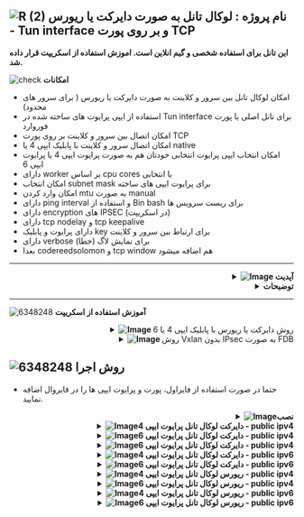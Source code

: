 ![R (2)](https://github.com/Azumi67/PrivateIP-Tunnel/assets/119934376/a064577c-9302-4f43-b3bf-3d4f84245a6f)
نام پروژه : لوکال تانل به صورت دایرکت یا ریورس - Tun interface و بر روی پورت TCP
---------------------------------------------------------------

**این تانل برای استفاده شخصی و گیم انلاین است. اموزش استفاده از اسکریپت قرار داده شد.**

![check](https://github.com/Azumi67/PrivateIP-Tunnel/assets/119934376/13de8d36-dcfe-498b-9d99-440049c0cf14)
**امکانات**
- امکان لوکال تانل بین سرور و کلاینت به صورت دایرکت یا ریورس ( برای سرور های محدود)
- استفاده از ایپی پرایوت های ساخته شده در Tun interface برای تانل اصلی یا پورت فوروارد
- امکان اتصال بین سرور و کلاینت بر روی پورت TCP
- امکان اتصال سرور و کلاینت با پابلیک ایپی 4 یا native
- امکان انتخاب ایپی پرایوت انتخابی خودتان هم به صورت پرایوت ایپی 4 یا پرایوت ایپی 6
- دارای worker بر اساس cpu cores یا انتخابی
- امکان انتخاب subnet mask برای پرایوت ایپی های ساخته
- امکان وارد کردن mtu به صورت manual
- دارای ping interval و استفاده از Bin bash برای ریست سرویس ها
- دارای encryption های IPSEC (در اسکریپت)
- دارای tcp nodelay و tcp keepalive
- دارای پرایوت و پابلیک key برای ارتباط بین سرور و کلاینت 
- دارای verbose برای نمایش لاگ (خطا)
- بعدا codereedsolomon و tcp window هم اضافه میشود

-----------------------


  <div align="right">
  <details>
    <summary><strong><img src="https://github.com/Azumi67/Rathole_reverseTunnel/assets/119934376/3cfd920d-30da-4085-8234-1eec16a67460" alt="Image"> آپدیت</strong></summary>
  
------------------------------------ 

- تغییراتی در authentication method انجام شد و از pub key & priv key استفاده خواهد شد
- لاگ های تانل در مسیر etc/server.log/ یا etc/client.log/ ذخیره میشود
- گزینه worker اضافه شد. دیفالت بر اساس cpu cores و انتخابی
- مورد Challenge n Response Authentication به همراه unique nonce و Sha 256 به همراه expiry time حذف شد
- این مورد xtaci/smux دوباره با retry logic حذف شد
- این مورد tcpnodelay و tcp keepalive اضافه شد

  </details>
</div>


<div align="right">
  <details>
    <summary><strong>توضیحات</strong></summary>
  
------------------------------------ 
 <div align="right">
   
- هدف نوشتن این برنامه یادگیری و استفاده شخصی در گیم های خودم بوده است
- شما به صورت ریورس یا دایرکت، یک لوکال ایپی دریافت میکنید و سپس از آن پرایوت ایپی ها برای دایرکت تانل، پورت فوروارد یا ریورس استفاده مینمایید. 
- پس از انجام تانل‌ لوکال به صورت دایرکت یا ریورس، به طور مثال میتوانید از پورت فوروارد استفاده نمایید یا مثلا دایرکت تانل چیزل استفاده نمایید یا ریورس.
- در روش ریورس، سرور اصلی میتواند ایران باشد و کلاینت خارج و در روش دایرکت، سرور اصلی میتواند خارج باشد و کلاینت ایران. بدین صورت میتوان تانل لوکالی بر روی سرور های خارج محدود در ان سرور ایران(به صورت ریورس) هم ایجاد کرد.
- با ایپی 4 سرور و هم با ایپی 6 سرور و کلاینت میشود که وصل شد .
- پورت تنها برای ارتباط بین سرور و کلاینت میباشد و شما تنها باید از پرایوت ایپی ها برای تانل اصلی استفاده نمایید.
- اول دستورات سرور را اجرا کنید و سپس دستورات کلاینت . میتوانید هم به صورت دایرکت یا ریورس انجام دهید. یعنی سرور اصلی خارج و کلاینت ایران و یا سرور اصلی ایران و کلاینت خارج باشد
- این پروژه دارای اسکریپت و اموزش برای کسانی که مانند من مصرف شخصی دارند و گیم انلاین انجام میدهند، است.
  </details>
</div>

---------------------


  ![6348248](https://github.com/Azumi67/PrivateIP-Tunnel/assets/119934376/398f8b07-65be-472e-9821-631f7b70f783)
**آموزش استفاده از اسکریپت**

 <div align="right">
  <details>
    <summary><strong><img src="https://github.com/Azumi67/Rathole_reverseTunnel/assets/119934376/fcbbdc62-2de5-48aa-bbdd-e323e96a62b5" alt="Image"> </strong>روش دایرکت یا ریورس با پابلیک ایپی 4 یا 6</summary>
  
![green-dot-clipart-3](https://github.com/Azumi67/6TO4-PrivateIP/assets/119934376/902a2efa-f48f-4048-bc2a-5be12143bef3) **سرور خارج** 

 <p align="right">
  <img src="https://github.com/user-attachments/assets/3433bdf1-fb7a-4c93-8e81-624e39c5230e" alt="Image" />
</p>

- نخست یک پرایوت کی generate میشود که در کلاینت استفاده میشود.
- اگر کانفیگ دایرکت بود سرور خارج و کلاینت ایران است و اگر کانفیگ ریورس بود، سرور ایران و کلاینت خارج است

 <p align="right">
  <img src="https://github.com/user-attachments/assets/c09368e3-ce40-4131-81c0-ed22b9c6376e" alt="Image" />
</p>

- پورت سرور را وارد میکنم
- برای پرایوت ایپی تانل از ایپی ورژن 4 استفاده میکنم و برای سرور و کلاینت ایپی پرایوت مورد نظر را انتخاب میکنم
- برای ایپی پرایوت ورژن 4 از ساب نت 24 و برای ایپی پرایوت ورژن 6 از ساب نت 64 استفاده میکنم
- نام tun را ازومی قرار میدهم و مقدار mtu را 1380 وارد میکنم
- نمیخواهم لاگ ها در مسیر etc ذخیره شود و برای همین N را وارد میکنم
- چون میخواهم برای گیم استفاده کنم، گزینه tcpnodelay را فعال میکنم

 <p align="right">
  <img src="https://github.com/user-attachments/assets/dd90c3d5-3686-4988-9ed9-336a08944fd6" alt="Image" />
</p>

- گزینه tcp keepalive را فعال میکنم و مقدار 1m به این معنی که هر 1 دقیقه Keepalive انجام میشود را فعال میکنم
- گزینه worker را ویرایش میکنم و گزینه default بر اساس cpu cores را انتخاب میکنم
- همچنین socket را فعال میکنم و مقدار socket buff را همان مقدار پیش فرض میذارم
- سپس Ipsec را فعال میکنم و secret key را وارد میکنم
- ریست تایمر را برای ipsec فعال میکنم و مقدار انتخابی را وارد میکنم

 <p align="right">
  <img src="https://github.com/user-attachments/assets/8301a932-377c-43f9-8880-e582badc5b18" alt="Image" />
</p>

- ریست تایمر tun را فعال میکنم و عدد انتخابی را وارد میکنم . مثلا من هر 12 ساعت یا 24 ساعت ریست میکنم
- پس از فعال کردن ریست تایمر هم در سرور خارج و هم کلاینت برای sync شدن تایم ها بهتر است یک بار هر در سرویس مربوطه هم زمان در سرور و کلاینت ریست شوند
- سرور خارج : systemctl restart kazumi-local
- کلاینت ایران : systemctl restart iazumi-local

----------------------

![green-dot-clipart-3](https://github.com/Azumi67/6TO4-PrivateIP/assets/119934376/49000de2-53b6-4c5c-888d-f1f397d77b92)**کلاینت ایران**

<p align="right">
  <img src="https://github.com/user-attachments/assets/e7e83dc8-5eb7-4d63-b746-734afbd19cf9" alt="Image" />
</p>

- پورت سرور و ایپی پابلیک 4 سرور را وارد میکنم. اگر ایپی پابلیک 6 را انتخاب کرده بودید ایپی پابلیک 6 سرور را وارد میکنید
- پرایوت کی که در سرور خارج generate شده بود را اینجا وارد میکنم و سپس enter را وارد میکنم. دقت نمایید تمام محتوا کپی شود
- مانند سرور خارج پرایوت ایپی های مربوطه را انتخاب میکنم
- چون پرایوت ایپی 4 است پس ساب نت 24 را انتخاب میکنم
- ذخیره لاگ را غیرفعال میکنم
- گزینه tcp keepalive را فعال و بر روی 1m میذارم
- گزینه tcpnodelay هم فعال میکنم
- گزینه worker را ویرایش میکنم و default را انتخاب میکنم
- سوکت هم مانند سرورفعال میکنم و مقدار پیش فرض را enter میکنم

<p align="right">
  <img src="https://github.com/user-attachments/assets/3e01c62e-015a-4d42-adb5-8cb64f19b84e" alt="Image" />
</p>

- گزینه ipsec را فعال میکنم و secret key که در سرور وارد کردم را در کلاینت هم وارد میکنم
- ریست تایمر ipsec و tun هم فعال میکنم و مقادیر مشابه سرور را وارد میکنم
- اگر پینگ بین دو پرایوت ایپی برقرار نشد خود تانل پس از چند ثانیه connection را فعال میکند
- پس از انجام کانفیگ برای sync کردن ریست تایمر ها یک بار در سرور و کلاینت، سرویس ها را ریست کنید
- سرور خارج : systemctl restart kazumi-local
- کلاینت ایران : systemctl restart iazumi-local

**ویرایش کانفیگ**

<p align="right">
  <img src="https://github.com/user-attachments/assets/701ead57-6ad9-478e-b3ba-756bd2c3fba1" alt="Image" />
</p>

- در اینجا میتوانم هر مقداری را تغییر دهم.
- پابلیک ایپی گزینه دوم تنها برای نشان دادن انلاین بودن key میباشد و نیازی به تغییر ندارد
- گزینه 3 نشان دادن پرایوت کی است و برای زمانی استفاده میشود که میخواهیم از این کلید در کلاینت دیگری استفاده نماییم. به این صورت که کلید نمایشی را در کلاینت مربوطه paste میکنیم.
- هر مقدار اعم از پرایوت ایپی یا پورت را عوض کردید در کلاینت هم عوض کنید و گزینه save را بزنید

------------------

  </details>
</div>
 <div align="right">
  <details>
    <summary><strong><img src="https://github.com/Azumi67/Rathole_reverseTunnel/assets/119934376/fcbbdc62-2de5-48aa-bbdd-e323e96a62b5" alt="Image"> </strong>روش Vxlan بدون IPsec به صورت FDB</summary>
  
![green-dot-clipart-3](https://github.com/Azumi67/6TO4-PrivateIP/assets/119934376/902a2efa-f48f-4048-bc2a-5be12143bef3) **سرور خارج** 


 <p align="right">
  <img src="https://github.com/Azumi67/6TO4-GRE-IPIP-SIT/assets/119934376/b5f2a189-aec7-4c57-bd5e-2248e7c5d81e" alt="Image" />
</p>

- **حتما برای کانفیگ تانل های Vxlan، نخست فایروال ufw را خاموش کنید و پس از اتمام کانفیگ میتوانید روشن نمایید**
- **حتما ufw reload را پس از اتمام کانفیگ در صورت داشتن فایروال، اجرا کنید**
- در این آموزش روش Vxlan FDB بدون IPsec را به شما نشان میدهم. با IPsec هم به همین صورت میباشد تنها با توجه به اینکه نیاز به وارد کردن secret key دارید.
- این تانل به صورت FDB و با Bridge میباشد و نیاز به وارد کردن ایپی سرور Remote میباشد. این تانل میتواند هم با IPsec و هم بدون IPsec باشد
- سرور خارج را کانفیگ میکنیم.من ایپی لوکال آخر را میخواستم به صورت private ip 6 باشد. شما میتوانید گزینه private ipv4 را انتخاب کنید
- ایپی 4 ایران را وارد میکنم
- پورت مقصد را 5513 وارد میکنم. شما میتوانید هر پورتی بدهید.
- پس از نصب bridge از من سوال میشود که ایا میخواهید که خود اسکریپت، اینترفیس اصلی را پیدا کند ؟ من y را وارد کردم . شما میتوانید به صورت دستی وارد نمایید. به طور مثال ممکن است اینترفیس اصلی شما eth0 یا ens و یا سایر موارد باشد( این مورد گاهی اوقات به کار می آید و وجودش نیاز بوده است)
- اگرنمیدانید چه mtu مناسب شما هست گزینه No رو بزنید. بعدا میتوانید در منو آن را ویرایش کنید
- رول های فایروال به صورت خودکار اضافه میشود.


----------------------

![green-dot-clipart-3](https://github.com/Azumi67/6TO4-PrivateIP/assets/119934376/49000de2-53b6-4c5c-888d-f1f397d77b92)**سرور ایران**


<p align="right">
  <img src="https://github.com/Azumi67/6TO4-GRE-IPIP-SIT/assets/119934376/c6069b15-33bd-4653-8c36-b349c35c4d9b" alt="Image" />
</p>

- مانند کانفیگ سرور خارج پیش میروم.چون در سرور خارج، private ip به صورت ipv6 میباشد باید در این سرور هم به صورت private ipv6 باشد.
- سرور ایران را کانفیگ میکنیم.
- ایپی 4 خارج را وارد میکنم (سرور remote)
- پورت را مانند سرور خارج عدد 5513 قرار میدهم
- پس از نصب bridge، از من سوال میشود که ایا میخواهم خود اسکریپت اینترفیس اصلی را پیدا کند یا به صورت manual وارد میکنم ؟ من y را وارد میکنم
- اگرنمیدانید چه mtu مناسب شما هست گزینه No رو بزنید. بعدا میتوانید در منو آن را ویرایش کنید
- رول های فایروال اضافه شد
- یادتان باشد که در صورت داشتن فایروال حتما ufw reload را بزنید که پینگ شما فعال شود( بهتر است کانفیگ را بدون فایروال انجام دهید و پس از روشن کنید)
------------------

  </details>
</div>

  ![6348248](https://github.com/Azumi67/PrivateIP-Tunnel/assets/119934376/398f8b07-65be-472e-9821-631f7b70f783)
**روش اجرا**
-

- حتما در صورت استفاده از فایراول، پورت و پرایوت ایپی ها را در فایروال اضافه نمایید.
 <div align="right">
  <details>
    <summary><strong><img src="https://github.com/Azumi67/Rathole_reverseTunnel/assets/119934376/fcbbdc62-2de5-48aa-bbdd-e323e96a62b5" alt="Image">نصب </strong></summary>
  
<div align="left">
  
```
  apt update -y
  apt install wget -y
  apt install unzip -y
  ## amd64
  rm amd64.zip
  wget https://github.com/Azumi67/LocalTun_TCP/releases/download/v1.7/amd64.zip
  unzip amd64.zip -d /root/localTUN
  cd localTUN
  chmod +x tun-server 
  chmod +x tun-client
Key creation :
openssl genrsa -out private_key.pem 2048
openssl rsa -pubout -in private_key.pem -out public_key.pem
 ```
 </details>
</div>
<div align="right">
  <details>
    <summary><strong><img src="https://github.com/Azumi67/Rathole_reverseTunnel/assets/119934376/fcbbdc62-2de5-48aa-bbdd-e323e96a62b5" alt="Image">دایرکت لوکال تانل پرایوت ایپی 4 - public ipv4 </strong></summary>

  - کامند های سرور (خارج)
  
 <div align="left">
   
```
./tun-server -server-port 800 -pub-key=/root/keys/public_key.pem -server-private 30.0.0.1 -client-private 30.0.0.2 -subnet 24 -device tun2 -mtu 1380 -tcpnodelay -keepalive 1m -worker default
   
```
<div align="right">
  
- کامند های کلاینت (ایران)

 <div align="left">
   
```
./tun-client -server-addr KHAREJ_IPV4 -server-port 800 -priv-key=/root/private_key.pem -client-private 30.0.0.2 -server-private 30.0.0.1 -subnet 24 -device tun2 -mtu 1280 -tcpnodelay -keepalive 1m -worker default
```
 <div align="right">
   
- نحوه ساختن سرویس
 <div align="left">
   
```
nano /etc/systemd/system/azumilocal.service
## put this config inside [ This is a sample]##

[Unit]
Description=Azumi local Service
After=network.target

[Service]
Type=simple
Restart=always    
LimitNOFILE=1048576
ExecStart=/root/localTUN/tun-server -server-port 800 -pub-key=/root/keys/public_key.pem -server-private 30.0.0.1 -client-private 30.0.0.2 -subnet 24 -device tun2 -mtu 1480 -tcpnodelay -keepalive 1m -worker default
[Install]
WantedBy=multi-user.target
##### do not copy this ###
chmod u+x /etc/systemd/system/azumilocal.service
systemctl enable /etc/systemd/system/azumilocal.service
systemctl start azumilocal.service
 ```
<div align="right">
   
- نحوه ساختن سرویس ریست
 <div align="left">
   
```
nano /root/reset.sh
# copy this inside #
#!/bin/bash

while true; do
    ping -c 2 30.0.0.1 >/dev/null 2>&1 ##30.0.0.1 is your remote private ip address
    if [ $? -ne 0 ]; then
        systemctl restart azumilocal ## this is localtun service
        systemctl restart strong-azumi1 ## this is for ipsec
    fi
    sleep 5  #time for ping interval check
done

## do not copy this##

nano /etc/systemd/system/azumireset.service
## put this config inside [ This is a sample]##

[Unit]
Description=Azumi local Service reset
After=network.target

[Service]
Type=simple
Restart=always    
LimitNOFILE=1048576
ExecStart=/root/reset.sh
[Install]
WantedBy=multi-user.target

##### do not copy this ###
chmod u+x /etc/systemd/system/azumireset.service
systemctl enable /etc/systemd/system/azumireset.service
systemctl start azumireset.service
systemctl status azumireset.service
```
 </details>
</div>
<div align="right">
  <details>
    <summary><strong><img src="https://github.com/Azumi67/Rathole_reverseTunnel/assets/119934376/fcbbdc62-2de5-48aa-bbdd-e323e96a62b5" alt="Image">دایرکت لوکال تانل پرایوت ایپی 6 - public ipv4 </strong></summary>
```
  - کامند های سرور (خارج)
 <div align="left">
   
```
./tun-server -server-port 800 -pub-key=/root/keys/public_key.pem -server-private 2001:db8::1 -client-private 2001:db8::2 -subnet 64 -device tun2 -mtu 1380 -tcpnodelay -keepalive 1m -worker default

```
<div align="right">
  
- کامند های کلاینت (ایران)
 <div align="left">
   
```
./tun-client -server-addr KHAREJ_IPV4 -server-port 800 -priv-key=/root/private_key.pem -client-private 2001:db8::2 -server-private 2001:db8::1 -subnet 64 -device tun2 -mtu 1280 -tcpnodelay -keepalive 1m -worker default
```
<div align="right">
  
- نحوه ساختن سرویس
 <div align="left">
   
```
nano /etc/systemd/system/azumilocal.service
## put this config inside [ This is a sample]##

[Unit]
Description=Azumi local Service
After=network.target

[Service]
Type=simple
Restart=always    
LimitNOFILE=1048576
ExecStart=/root/localTUN/tun-client -server-addr KHAREJ_IPV4 -server-port 800 -priv-key=/root/private_key.pem -client-private 2001:db8::2 -server-private 2001:db8::1 -subnet 64 -device tun2 -mtu 1280 -tcpnodelay -keepalive 1m -worker default
   

[Install]
WantedBy=multi-user.target
##### do not copy this ###

chmod u+x /etc/systemd/system/azumilocal.service
systemctl enable /etc/systemd/system/azumilocal.service
systemctl start azumilocal.service
 ```
<div align="right">
   
- نحوه ساختن سرویس ریست
 <div align="left">
   
```
nano /root/reset.sh
# copy this inside #
#!/bin/bash
while true; do
    ping -c 2 2001:db8::1 >/dev/null 2>&1 ##2001:db8::1 is your remote private ip address
    if [ $? -ne 0 ]; then
        systemctl restart azumilocal ## this is localtun service
        systemctl restart strong-azumi1 ## this is for ipsec
    fi
    sleep 5  #time for ping interval check
done
## do not copy this##

nano /etc/systemd/system/azumireset.service
## put this config inside [ This is a sample]##

[Unit]
Description=Azumi local Service reset
After=network.target

[Service]
Type=simple
Restart=always    
LimitNOFILE=1048576
ExecStart=/root/reset.sh
[Install]
WantedBy=multi-user.target

##### do not copy this ###
chmod u+x /etc/systemd/system/azumireset.service
systemctl enable /etc/systemd/system/azumireset.service
systemctl start azumireset.service
systemctl status azumireset.service
```
 </details>
</div>
<div align="right">
  <details>
    <summary><strong><img src="https://github.com/Azumi67/Rathole_reverseTunnel/assets/119934376/fcbbdc62-2de5-48aa-bbdd-e323e96a62b5" alt="Image">دایرکت لوکال تانل پرایوت ایپی 6 - public ipv4 </strong></summary>
```
 </details>
</div>
<div align="right">
  <details>
    <summary><strong><img src="https://github.com/Azumi67/Rathole_reverseTunnel/assets/119934376/fcbbdc62-2de5-48aa-bbdd-e323e96a62b5" alt="Image">دایرکت لوکال تانل پرایوت ایپی 4 - public ipv6 </strong></summary>

  - کامند های سرور (خارج)
 <div align="left">
   
```
./tun-server_amd64 -server-port 800 -pub-key=/root/keys/public_key.pem -server-private 30.0.0.1 -client-private 30.0.0.2 -subnet 24 -device tun2 -mtu 1480 -tcpnodelay -keepalive 1m -worker default
```
<div align="right">
  
- کامند های کلاینت (ایران)
 <div align="left">
   
```
./tun-client -server-addr KHAREJ_IPV6 -server-port 800 -priv-key=/root/private_key.pem -client-private 30.0.0.2 -server-private 30.0.0.1 -subnet 24 -device tun2 -mtu 1280 -tcpnodelay -keepalive 1m -worker default
```
<div align="right">
  
- نحوه ساختن سرویس
 <div align="left">
   
```
nano /etc/systemd/system/azumilocal.service
## put this config inside [ This is a sample]##

[Unit]
Description=Azumi local Service
After=network.target

[Service]
Type=simple
Restart=always    
LimitNOFILE=1048576
ExecStart=/root/localTUN/tun-client -server-addr KHAREJ_IPV6 -server-port 800 -priv-key=/root/private_key.pem -client-private 30.0.0.2 -server-private 30.0.0.1 -subnet 24 -device tun2 -mtu 1380 -tcpnodelay -keepalive 1m -worker default
   

[Install]
WantedBy=multi-user.target
##### do not copy this ###
chmod u+x /etc/systemd/system/azumilocal.service
systemctl enable /etc/systemd/system/azumilocal.service
systemctl start azumilocal.service
 ```
<div align="right">
   
- نحوه ساختن سرویس ریست
 <div align="left">
   
```
nano /root/reset.sh
# copy this inside #
#!/bin/bash
while true; do
    ping -c 2 30.0.0.1 >/dev/null 2>&1 ##30.0.0.1 is your remote private ip address
    if [ $? -ne 0 ]; then
        systemctl restart azumilocal ## this is localtun service
        systemctl restart strong-azumi1 ## this is for ipsec
    fi
    sleep 5  #time for ping interval check
done

## do not copy this##

nano /etc/systemd/system/azumireset.service
## put this config inside [ This is a sample]##

[Unit]
Description=Azumi local Service reset
After=network.target

[Service]
Type=simple
Restart=always    
LimitNOFILE=1048576
ExecStart=/root/reset.sh
[Install]
WantedBy=multi-user.target

##### do not copy this ###
chmod u+x /etc/systemd/system/azumireset.service
systemctl enable /etc/systemd/system/azumireset.service
systemctl start azumireset.service
systemctl status azumireset.service
```
 </details>
</div>
<div align="right">
  <details>
    <summary><strong><img src="https://github.com/Azumi67/Rathole_reverseTunnel/assets/119934376/fcbbdc62-2de5-48aa-bbdd-e323e96a62b5" alt="Image">دایرکت لوکال تانل پرایوت ایپی 6 - public ipv6 </strong></summary>

  - کامند های سرور (خارج)
 <div align="left">
   
```
./tun-server -server-port 800 -pub-key=/root/keys/public_key.pem -server-private 2001:db8::1 -client-private 2001:db8::2 -subnet 64 -device tun2 -mtu 1380 -tcpnodelay -keepalive 1m -worker default
```
<div align="right">
  
- کامند های کلاینت (ایران)
 <div align="left">
   
```
./tun-client -server-addr [KHAREJ_IPV6] -server-port 800 -priv-key=/root/private_key.pem -client-private 2001:db8::2 -server-private 2001:db8::1 -subnet 64 -device tun2 -mtu 1380 -tcpnodelay -keepalive 1m -worker default
```
 <div align="right">
   
- نحوه ساختن سرویس
 <div align="left">
   
```
nano /etc/systemd/system/azumilocal.service
## put this config inside [ This is a sample]##

[Unit]
Description=Azumi local Service
After=network.target

[Service]
Type=simple
Restart=always    
LimitNOFILE=1048576
ExecStart=/root/localTUN/tun-client -server-addr [KHAREJ_IPV6] -server-port 800 -priv-key=/root/private_key.pem -client-private 2001:db8::2 -server-private 2001:db8::1 -subnet 64 -device tun2 -mtu 1280 -tcpnodelay -keepalive 1m -worker default
   

[Install]
WantedBy=multi-user.target
##### do not copy this ###
chmod u+x /etc/systemd/system/azumilocal.service
systemctl enable /etc/systemd/system/azumilocal.service
systemctl start azumilocal.service
 ```
<div align="right">
   
- نحوه ساختن سرویس ریست
 <div align="left">
   
```
nano /root/reset.sh
# copy this inside #
#!/bin/bash

while true; do
    ping -c 2 2001:db8::1 >/dev/null 2>&1 ##2001:db8::1 is your remote private ip address
    if [ $? -ne 0 ]; then
        systemctl restart azumilocal ## this is localtun service
        systemctl restart strong-azumi1 ## this is for ipsec
    fi
    sleep 5  #time for ping interval check
done
## do not copy this##

nano /etc/systemd/system/azumireset.service
## put this config inside [ This is a sample]##

[Unit]
Description=Azumi local Service reset
After=network.target

[Service]
Type=simple
Restart=always    
LimitNOFILE=1048576
ExecStart=/root/reset.sh
[Install]
WantedBy=multi-user.target

##### do not copy this ###
chmod u+x /etc/systemd/system/azumireset.service
systemctl enable /etc/systemd/system/azumireset.service
systemctl start azumireset.service
systemctl status azumireset.service
```
 </details>
</div>
<div align="right">
  <details>
    <summary><strong><img src="https://github.com/Azumi67/Rathole_reverseTunnel/assets/119934376/fcbbdc62-2de5-48aa-bbdd-e323e96a62b5" alt="Image">ریورس لوکال تانل پرایوت ایپی 4 - public ipv4 </strong></summary>

  - کامند های سرور ( ایران)

 <div align="left">
   
```
./tun-server -server-port 800 -pub-key=/root/keys/public_key.pem -server-private 30.0.0.1 -client-private 30.0.0.2 -subnet 24 -device tun2 -mtu 1380 -tcpnodelay -keepalive 1m -worker default
```
<div align="right">
  
- کامند های کلاینت (خارج)
 <div align="left">
   
```
./tun-client -server-addr IRAN_IPV4 -server-port 800 -priv-key=/root/private_key.pem -client-private 30.0.0.2 -server-private 30.0.0.1 -subnet 24 -device tun2 -mtu 1280 -tcpnodelay -keepalive 1m -worker default
```
<div align="right">
  
- نحوه ساختن سرویس
 <div align="left">
   
```
nano /etc/systemd/system/azumilocal.service
## put this config inside [ This is a sample]##

[Unit]
Description=Azumi local Service
After=network.target

[Service]
Type=simple
Restart=always    
LimitNOFILE=1048576
ExecStart=/root/localTUN/tun-server -server-port 800 -pub-key=/root/keys/public_key.pem -server-private 30.0.0.1 -client-private 30.0.0.2 -subnet 24 -device tun2 -mtu 1380 -tcpnodelay -keepalive 1m -worker default
   

[Install]
WantedBy=multi-user.target
##### do not copy this ###
chmod u+x /etc/systemd/system/azumilocal.service
systemctl enable /etc/systemd/system/azumilocal.service
systemctl start azumilocal.service
 ```
<div align="right">
   
- نحوه ساختن سرویس ریست
 <div align="left">
   
```
nano /root/reset.sh
# copy this inside #
#!/bin/bash

while true; do
    ping -c 2 30.0.0.2 >/dev/null 2>&1 ##30.0.0.2 is your remote private ip address
    if [ $? -ne 0 ]; then
        systemctl restart azumilocal ## this is localtun service
        systemctl restart strong-azumi1 ## this is for ipsec
    fi
    sleep 5  #time for ping interval check
done
## do not copy this##

nano /etc/systemd/system/azumireset.service
## put this config inside [ This is a sample]##

[Unit]
Description=Azumi local Service reset
After=network.target

[Service]
Type=simple
Restart=always    
LimitNOFILE=1048576
ExecStart=/root/reset.sh
[Install]
WantedBy=multi-user.target

##### do not copy this ###
chmod u+x /etc/systemd/system/azumireset.service
systemctl enable /etc/systemd/system/azumireset.service
systemctl start azumireset.service
systemctl status azumireset.service
```
 </details>
</div>
<div align="right">
  <details>
    <summary><strong><img src="https://github.com/Azumi67/Rathole_reverseTunnel/assets/119934376/fcbbdc62-2de5-48aa-bbdd-e323e96a62b5" alt="Image">ریورس لوکال تانل پرایوت ایپی 6 - public ipv4 </strong></summary>

  - کامند های سرور (ایران)
 <div align="left">
   
```
./tun-server -server-port 800 -pub-key=/root/keys/public_key.pem -server-private 2001:db8::1 -client-private 2001:db8::2 -subnet 64 -device tun2 -mtu 1380 -tcpnodelay -keepalive 1m -worker default
```
<div align="right">
  
- کامند های کلاینت (خارج)
 <div align="left">
   
```
./tun-client -server-addr IRAN_IPV4 -server-port 800 -priv-key=/root/private_key.pem -client-private 2001:db8::2 -server-private 2001:db8::1 -subnet 64 -device tun2 -mtu 1280 -tcpnodelay -keepalive 1m -worker default
```
<div align="right">
  
- نحوه ساختن سرویس
 <div align="left">
   
```
nano /etc/systemd/system/azumilocal.service
## put this config inside [ This is a sample]##

[Unit]
Description=Azumi local Service
After=network.target

[Service]
Type=simple
Restart=always    
LimitNOFILE=1048576
ExecStart=/root/localTUN/tun-client -server-addr IRAN_IPV4 -server-port 800 -priv-key=/root/private_key.pem -client-private 2001:db8::2 -server-private 2001:db8::1 -subnet 64 -device tun2 -mtu 1280 -tcpnodelay -keepalive 1m -worker default
   

[Install]
WantedBy=multi-user.target
##### do not copy this ###
chmod u+x /etc/systemd/system/azumilocal.service
systemctl enable /etc/systemd/system/azumilocal.service
systemctl start azumilocal.service
 ```
<div align="right">
   
- نحوه ساختن سرویس ریست
 <div align="left">
   
```
nano /root/reset.sh
# copy this inside #
#!/bin/bash

while true; do
    ping -c 2 2001:db8::1 >/dev/null 2>&1 ##2001:db8::1 is your remote private ip address
    if [ $? -ne 0 ]; then
        systemctl restart azumilocal ## this is localtun service
        systemctl restart strong-azumi1 ## this is for ipsec
    fi
    sleep 5  #time for ping interval check
done

## do not copy this##

nano /etc/systemd/system/azumireset.service
## put this config inside [ This is a sample]##

[Unit]
Description=Azumi local Service reset
After=network.target

[Service]
Type=simple
Restart=always    
LimitNOFILE=1048576
ExecStart=/root/reset.sh
[Install]
WantedBy=multi-user.target

##### do not copy this ###
chmod u+x /etc/systemd/system/azumireset.service
systemctl enable /etc/systemd/system/azumireset.service
systemctl start azumireset.service
systemctl status azumireset.service
```
 </details>
</div>
<div align="right">
  <details>
    <summary><strong><img src="https://github.com/Azumi67/Rathole_reverseTunnel/assets/119934376/fcbbdc62-2de5-48aa-bbdd-e323e96a62b5" alt="Image">ریورس لوکال تانل پرایوت ایپی 4 - public ipv6 </strong></summary>

  - کامند های سرور (ایران)
 <div align="left">
   
```
./tun-server -server-port 800 -pub-key=/root/keys/public_key.pem -server-private 30.0.0.1 -client-private 30.0.0.2 -pub-key=/root/keys/public_key.pem -subnet 24 -device tun2 -mtu 1380 -tcpnodelay -keepalive 1m -worker default
```
<div align="right">
  
- کامند های کلاینت (خارج)
 <div align="left">
   
```
./tun-client -server-addr [IRAN_IPV6] -server-port 800 -priv-key=/root/private_key.pem -client-private 30.0.0.2 -server-private 30.0.0.1 -subnet 24 -device tun2 -mtu 1280 -tcpnodelay -keepalive 1m -worker default
```
<div align="right">
  
- نحوه ساختن سرویس
 <div align="left">
   
```
nano /etc/systemd/system/azumilocal.service
## put this config inside [ This is a sample]##

[Unit]
Description=Azumi local Service
After=network.target

[Service]
Type=simple
Restart=always    
LimitNOFILE=1048576
ExecStart=/root/localTUN/tun-client -server-addr [IRAN_IPV6] -server-port 800 -priv-key=/root/private_key.pem -client-private 30.0.0.2 -server-private 30.0.0.1 -subnet 24 -device tun2 -mtu 1280 -tcpnodelay -keepalive 1m -worker default
   

[Install]
WantedBy=multi-user.target
##### do not copy this ###
chmod u+x /etc/systemd/system/azumilocal.service
systemctl enable /etc/systemd/system/azumilocal.service
systemctl start azumilocal.service
 ```
<div align="right">
   
- نحوه ساختن سرویس ریست
 <div align="left">
   
```
nano /root/reset.sh
# copy this inside #
#!/bin/bash

while true; do
    ping -c 2 30.0.0.1 >/dev/null 2>&1 ##30.0.0.1 is your remote private ip address
    if [ $? -ne 0 ]; then
        systemctl restart azumilocal ## this is localtun service
        systemctl restart strong-azumi1 ## this is for ipsec
    fi
    sleep 5  #time for ping interval check
done

## do not copy this##

nano /etc/systemd/system/azumireset.service
## put this config inside [ This is a sample]##

[Unit]
Description=Azumi local Service reset
After=network.target

[Service]
Type=simple
Restart=always    
LimitNOFILE=1048576
ExecStart=/root/reset.sh
[Install]
WantedBy=multi-user.target

##### do not copy this ###
chmod u+x /etc/systemd/system/azumireset.service
systemctl enable /etc/systemd/system/azumireset.service
systemctl start azumireset.service
systemctl status azumireset.service
```
 </details>
</div>
<div align="right">
  <details>
    <summary><strong><img src="https://github.com/Azumi67/Rathole_reverseTunnel/assets/119934376/fcbbdc62-2de5-48aa-bbdd-e323e96a62b5" alt="Image">ریورس لوکال تانل پرایوت ایپی 6 - public ipv6 </strong></summary>

  - کامند های سرور (ایران)
  - برای verbose لاگ از کامند -v استفاده نمایید 
 <div align="left">
   
```
./tun-server -server-port 800 -pub-key=/root/keys/public_key.pem -server-private 2001:db8::1 -client-private 2001:db8::2 -subnet 64 -device tun2 -mtu 1480 -tcpnodelay -keepalive 1m -worker default
```
<div align="right">
  
- کامند های کلاینت (خارج)
 <div align="left">
   
```
./tun-client -server-addr [IRAN_IPV6] -server-port 800 -priv-key=/root/private_key.pem -client-private 2001:db8::2 -server-private 2001:db8::1 -subnet 64 -device tun2 -mtu 1280 -tcpnodelay -keepalive 1m -worker default
```
<div align="right">
  
- نحوه ساختن سرویس
 <div align="left">
   
```
nano /etc/systemd/system/azumilocal.service
## put this config inside [ This is a sample]##

[Unit]
Description=Azumi local Service
After=network.target

[Service]
Type=simple
Restart=always    
LimitNOFILE=1048576
ExecStart=/root/localTUN/tun-client -server-addr [IRAN_IPV6] -server-port 800 -priv-key=/root/private_key.pem -client-private 2001:db8::2 -server-private 2001:db8::1 -subnet 64 -device tun2 -mtu 1280 -tcpnodelay -keepalive 1m -worker default
   

[Install]
WantedBy=multi-user.target
##### do not copy this ###
chmod u+x /etc/systemd/system/azumilocal.service
systemctl enable /etc/systemd/system/azumilocal.service
systemctl start azumilocal.service
 ```
<div align="right">
   
- نحوه ساختن سرویس ریست
 <div align="left">
   
```
nano /root/reset.sh
# copy this inside #
#!/bin/bash

while true; do
    ping -c 2 2001:db8::1 >/dev/null 2>&1 ##2001:db8::1 is your remote private ip address
    if [ $? -ne 0 ]; then
        systemctl restart azumilocal ## this is localtun service
        systemctl restart strong-azumi1 ## this is for ipsec
    fi
    sleep 5  #time for ping interval check
done
## do not copy this##

nano /etc/systemd/system/azumireset.service
## put this config inside [ This is a sample]##

[Unit]
Description=Azumi local Service reset
After=network.target

[Service]
Type=simple
Restart=always    
LimitNOFILE=1048576
ExecStart=/root/reset.sh
[Install]
WantedBy=multi-user.target

##### do not copy this ###
chmod u+x /etc/systemd/system/azumireset.service
systemctl enable /etc/systemd/system/azumireset.service
systemctl start azumireset.service
systemctl status azumireset.service
```
 </details>
</div>



